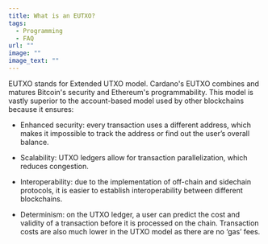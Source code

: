 ```yaml
---
title: What is an EUTXO?
tags:
  - Programming
  - FAQ
url: ""
image: ""
image_text: ""
---
```


EUTXO stands for Extended UTXO model. Cardano's EUTXO combines and matures Bitcoin's security and Ethereum's programmability. This model is vastly superior to the account-based model used by other blockchains because it ensures:

*   Enhanced security: every transaction uses a different address, which makes it impossible to track the address or find out the user’s overall balance.
    
*   Scalability: UTXO ledgers allow for transaction parallelization, which reduces congestion.
    
*   Interoperability: due to the implementation of off-chain and sidechain protocols, it is easier to establish interoperability between different blockchains.
    
*   Determinism: on the UTXO ledger, a user can predict the cost and validity of a transaction before it is processed on the chain. Transaction costs are also much lower in the UTXO model as there are no ‘gas’ fees.
